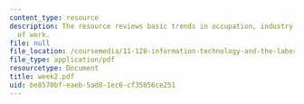 ```yaml
---
content_type: resource
description: The resource reviews basic trends in occupation, industry, and the nature
  of work.
file: null
file_location: /coursemedia/11-128-information-technology-and-the-labor-market-spring-2005/be8570bfeaeb5ad81ec6cf35056ce251_week2.pdf
file_type: application/pdf
resourcetype: Document
title: week2.pdf
uid: be8570bf-eaeb-5ad8-1ec6-cf35056ce251
---
```

